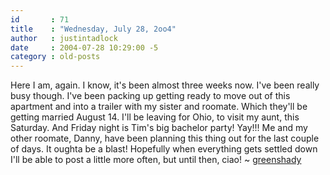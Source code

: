 ```yaml
---
id       : 71
title    : "Wednesday, July 28, 2oo4"
author   : justintadlock
date     : 2004-07-28 10:29:00 -5
category : old-posts
---
```


Here I am, again.  I know, it's been almost three weeks now.  I've been really busy though.  I've been packing up getting ready to move out of this apartment and into a trailer with my sister and roomate.  Which they'll be getting married August 14.  I'll be leaving for Ohio, to visit my aunt, this Saturday.  And Friday night is Tim's big bachelor party!  Yay!!!  Me and my other roomate, Danny, have been planning this thing out for the last couple of days.  It oughta be a blast!  Hopefully when everything gets settled down I'll be able to post a little more often, but until then, ciao!  ~ <a href="mailto:webmaster@dark-autumn.com"> greenshady</a>
